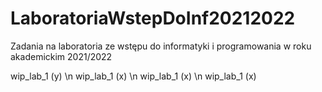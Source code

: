 # LaboratoriaWstepDoInf20212022
Zadania na laboratoria ze wstępu do informatyki i programowania w roku akademickim 2021/2022

wip_lab_1 (y) \n
wip_lab_1 (x) \n 
wip_lab_1 (x) \n
wip_lab_1 (x)
